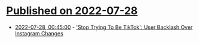 # [Published on 2022-07-28](index.md)

* [2022-07-28, 00:45:00](https://tech.slashdot.org/story/22/07/27/2140224/stop-trying-to-be-tiktok-user-backlash-over-instagram-changes?utm_source=rss1.0mainlinkanon&utm_medium=feed) - ['Stop Trying To Be TikTok': User Backlash Over Instagram Changes](https://tech.slashdot.org/story/22/07/27/2140224/stop-trying-to-be-tiktok-user-backlash-over-instagram-changes?utm_source=rss1.0mainlinkanon&utm_medium=feed)
